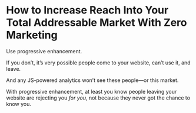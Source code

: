 # How to Increase Reach Into Your Total Addressable Market With Zero Marketing

Use progressive enhancement.

If you don’t, it’s very possible people come to your website, can’t use it, and leave.

And any JS-powered analytics won’t see these people—or this market.

With progressive enhancement, at least you know people leaving your website are rejecting you _for you_, not because they never got the chance to know you.